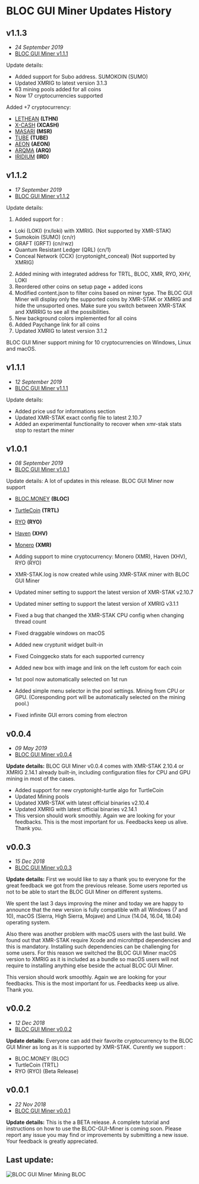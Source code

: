 # **BLOC GUI Miner Updates History**

## **v1.1.3**

- *24 September 2019*
- [BLOC GUI Miner v1.1.1](https://github.com/furiousteam/BLOC-GUI-Miner/releases/tag/1.1.3)

Update details:
- Added support for Subo address. SUMOKOIN (SUMO)
- Updated XMRIG to latest version 3.1.3
- 63 mining pools added for all coins
- Now 17 cryptocurrencies supported

Added +7 cryptocurrency:

- [LETHEAN](https://lethean.io) **(LTHN)**
- [X-CASH](https://www.x-network.io/xcash/) **(XCASH)**
- [MASARI](https://getmasari.org) **(MSR)**
- [TUBE](https://bittubeapp.com) **(TUBE)**
- [AEON](http://www.aeon.cash) **(AEON)**
- [ARQMA](https://arqma.com) **(ARQ)**
- [IRIDIUM](https://ird.cash) **(IRD)**

## **v1.1.2**

- *17 September 2019*
- [BLOC GUI Miner v1.1.2](https://github.com/furiousteam/BLOC-GUI-Miner/releases/tag/1.1.2)

Update details:

1. Added support for :
- Loki (LOKI) (rx/loki) with XMRIG. (Not supported by XMR-STAK)
- Sumokoin (SUMO) (cn/r)
- GRAFT (GRFT) (cn/rwz)
- Quantum Resistant Ledger (QRL) (cn/1)
- Conceal Network (CCX) (cryptonight_conceal) (Not supported by XMRIG)

2. Added mining with integrated address for TRTL, BLOC, XMR, RYO, XHV, LOKI
3. Reordered other coins on setup page + added icons
4. Modified content.json to filter coins based on miner type. The BLOC GUI Miner will display only the supported coins by XMR-STAK or XMRIG and hide the unsuported ones. Make sure you switch between XMR-STAK and XMRRIG to see all the possibilities.
5. New background colors implemented for all coins
6. Added Paychange link for all coins
7. Updated XMRIG to latest version 3.1.2

BLOC GUI Miner support mining for 10 cryptocurrencies on Windows, Linux and macOS.


## **v1.1.1**

- *12 September 2019*
- [BLOC GUI Miner v1.1.1](https://github.com/furiousteam/BLOC-GUI-Miner/releases/tag/1.1.1)

Update details:
- Added price usd for informations section
- Updated XMR-STAK exact config file to latest 2.10.7
- Added an experimental functionality to recover when xmr-stak stats stop to restart the miner


## **v1.0.1**

- *08 September 2019*
- [BLOC GUI Miner v1.0.1](https://github.com/furiousteam/BLOC-GUI-Miner/releases/tag/1.0.1)

Update details:
A lot of updates in this release. BLOC GUI Miner now support

- [BLOC.MONEY](https://bloc.money) **(BLOC)**
- [TurtleCoin](https://turtlecoin.lol) **(TRTL)**
- [RYO](https://ryo-currency.com) **(RYO)**
- [Haven](https://www.havenprotocol.com) **(XHV)**
- [Monero](https://www.getmonero.org) **(XMR)**

- Adding support to mine cryptocurrency: Monero (XMR), Haven (XHV), RYO (RYO)
- XMR-STAK.log is now created while using XMR-STAK miner with BLOC GUI Miner
- Updated miner setting to support the latest version of XMR-STAK v2.10.7
- Updated miner setting to support the latest version of XMRIG v3.1.1
- Fixed a bug that changed the XMR-STAK CPU config when changing thread count
- Fixed draggable windows on macOS
- Added new cryptunit widget built-in
- Fixed Coinggecko stats for each supported currency
- Added new box with image and link on the left custom for each coin
- 1st pool now automatically selected on 1st run
- Added simple menu selector in the pool settings. Mining from CPU or GPU. (Coresponding port will be automatically selected on the mining pool.)
- Fixed infinite GUI errors coming from electron

## **v0.0.4**

- *09 May 2019*
- [BLOC GUI Miner v0.0.4](https://github.com/furiousteam/BLOC-GUI-Miner/releases/tag/v0.0.4)

**Update details:**
BLOC GUI Miner v0.0.4 comes with XMR-STAK 2.10.4 or XMRIG 2.14.1 already built-in, including configuration files for CPU and GPU mining in most of the cases.

- Added support for new cryptonight-turtle algo for TurtleCoin
- Updated Mining pools
- Updated XMR-STAK with latest official binaries v2.10.4
- Updated XMRIG with latest official binaries v2.14.1
- This version should work smoothly. Again we are looking for your feedbacks. This is the most important for us. Feedbacks keep us alive. Thank you.

## **v0.0.3**

- *15 Dec 2018*
- [BLOC GUI Miner v0.0.3](https://github.com/furiousteam/BLOC-GUI-Miner/releases/tag/v0.0.3)

**Update details:**
First we would like to say a thank you to everyone for the great feedback we got from the previous release.
Some users reported us not to be able to start the BLOC GUI Miner on different systems.

We spent the last 3 days improving the miner and today we are happy to announce that the new version is fully compatible with all Windows (7 and 10), macOS (Sierra, High Sierra, Mojave) and Linux (14.04, 16.04, 18.04) operating system.

Also there was another problem with macOS users with the last build. We found out that XMR-STAK require Xcode and microhttpd dependencies and this is mandatory. Installing such dependencies can be challenging for some users. For this reason we switched the BLOC GUI Miner macOS version to XMRIG as it is included as a bundle so macOS users will not require to installing anything else beside the actual BLOC GUI Miner.

This version should work smoothly. Again we are looking for your feedbacks. This is the most important for us. Feedbacks keep us alive. Thank you.


## **v0.0.2**

- *12 Dec 2018*
- [BLOC GUI Miner v0.0.2](https://github.com/furiousteam/BLOC-GUI-Miner/releases/tag/v0.0.2)

**Update details:**
Everyone can add their favorite cryptocurrency to the BLOC GUI Miner as long as it is supported by XMR-STAK. Curently we support :

- BLOC.MONEY (BLOC)
- TurtleCoin (TRTL)
- RYO (RYO) (Beta Release)

## **v0.0.1**

- *22 Nov 2018*
- [BLOC GUI Miner v0.0.1](https://github.com/furiousteam/BLOC-GUI-Miner/releases/tag/0.0.1)

**Update details:**
This is the a BETA release. A complete tutorial and instructions on how to use the BLOC-GUI-Miner is coming soon. Please report any issue you may find or improvements by submitting a new issue. Your feedback is greatly appreciated.

## **Last update:**

![BLOC GUI Miner Mining BLOC](images/BLOC-GUI-MINER/BLOC-GUI-MINER-1.1.2.jpg)